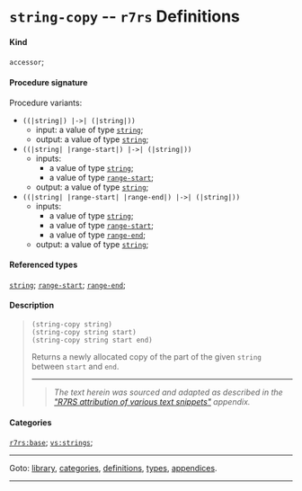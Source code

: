 

<a id='definition__r7rs__string-copy'></a>

# `string-copy` -- `r7rs` Definitions


#### Kind

`accessor`;


#### Procedure signature

Procedure variants:
 * `((|string|) |->| (|string|))`
   * input: a value of type [`string`](../../r7rs/types/string.md#type__r7rs__string);
   * output: a value of type [`string`](../../r7rs/types/string.md#type__r7rs__string);
 * `((|string| |range-start|) |->| (|string|))`
   * inputs:
     * a value of type [`string`](../../r7rs/types/string.md#type__r7rs__string);
     * a value of type [`range-start`](../../r7rs/types/range-start.md#type__r7rs__range-start);
   * output: a value of type [`string`](../../r7rs/types/string.md#type__r7rs__string);
 * `((|string| |range-start| |range-end|) |->| (|string|))`
   * inputs:
     * a value of type [`string`](../../r7rs/types/string.md#type__r7rs__string);
     * a value of type [`range-start`](../../r7rs/types/range-start.md#type__r7rs__range-start);
     * a value of type [`range-end`](../../r7rs/types/range-end.md#type__r7rs__range-end);
   * output: a value of type [`string`](../../r7rs/types/string.md#type__r7rs__string);


#### Referenced types

[`string`](../../r7rs/types/string.md#type__r7rs__string);
[`range-start`](../../r7rs/types/range-start.md#type__r7rs__range-start);
[`range-end`](../../r7rs/types/range-end.md#type__r7rs__range-end);


#### Description

> ````
> (string-copy string)
> (string-copy string start)
> (string-copy string start end)
> ````
> 
> 
> Returns a newly allocated copy of the part of the given `string`
> between `start` and `end`.
> 
> 
> ----
> > *The text herein was sourced and adapted as described in the ["R7RS attribution of various text snippets"](../../r7rs/appendices/attribution.md#appendix__r7rs__attribution) appendix.*


#### Categories

[`r7rs:base`](../../r7rs/categories/r7rs_3a_base.md#category__r7rs__r7rs_3a_base);
[`vs:strings`](../../r7rs/categories/vs_3a_strings.md#category__r7rs__vs_3a_strings);

----

Goto: [library](../../r7rs/_index.md#library__r7rs), [categories](../../r7rs/categories/_index.md#toc__r7rs__categories), [definitions](../../r7rs/definitions/_index.md#toc__r7rs__definitions), [types](../../r7rs/types/_index.md#toc__r7rs__types), [appendices](../../r7rs/appendices/_index.md#toc__r7rs__appendices).

----

